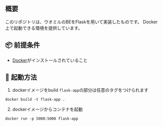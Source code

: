 ## 概要
このリポジトリは、ウオミルのBEをFlaskを用いて実装したものです。
Docker上で起動できる環境を提供しています。

## 📦 前提条件
- [Docker](https://www.docker.com/)がインストールされていること

## 🚀 起動方法

1. dockerイメージをbuild
  `flask-app`の部分は任意のタグをつけられます
```cli
docker build -t flask-app .
```

2. dockerイメージからコンテナを起動
```cli
docker run -p 5000:5000 flask-app
```